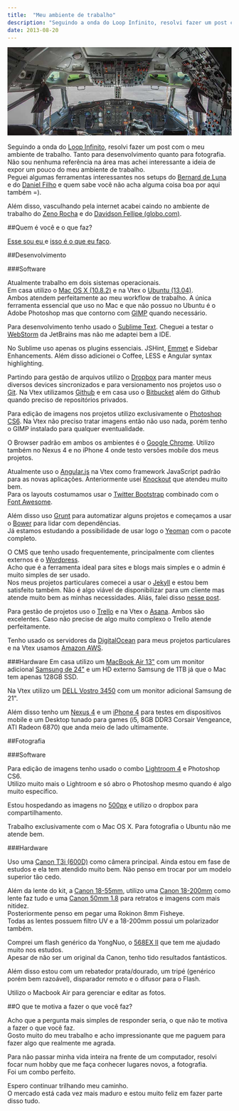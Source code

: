 ```yaml
---
title:  "Meu ambiente de trabalho"
description: "Seguindo a onda do Loop Infinito, resolvi fazer um post com o meu ambiente de trabalho. Tanto para desenvolvimento quanto para fotografia."
date: 2013-08-20
---
```


![Workstation](/images/workstation.jpg)

Seguindo a onda do [Loop Infinito](http://setup.loopinfinito.com.br/), resolvi fazer um post com o meu ambiente de trabalho. Tanto para desenvolvimento quanto para fotografia.<br />
Não sou nenhuma referência na área mas achei interessante a ideia de expor um pouco do meu ambiente de trabalho. <br />
Peguei algumas ferramentas interessantes nos setups do [Bernard de Luna](http://setup.loopinfinito.com.br/bernard-de-luna/) e do [Daniel Filho](http://setup.loopinfinito.com.br/daniel-filho/) e quem sabe você não acha alguma coisa boa por aqui também =).

<!--more-->

Além disso, vasculhando pela internet acabei caindo no ambiente de trabalho do [Zeno Rocha](http://zenorocha.com/meu-ambiente-de-trabalho-em-7-itens/) e do [Davidson Fellipe (globo.com)](http://fellipe.com/blog/meu-ambiente-de-trabalho-em-7-itens/).

##Quem é você e o que faz?

[Esse sou eu ](/about) e [isso é o que eu faço](http://www.linkedin.com/in/leandrooriente).

##Desenvolvimento

###Software

Atualmente trabalho em dois sistemas operacionais.<br /> Em casa utilizo o [Mac OS X (10.8.2)](http://www.apple.com/br/osx/) e na Vtex o [Ubuntu (13.04)](http://www.ubuntu.com/desktop).<br /> Ambos atendem perfeitamente ao meu workflow de trabalho. A única ferramenta essencial que uso no Mac e que não possuo no Ubuntu é o Adobe Photoshop mas que contorno com [GIMP](http://www.gimp.org/) quando necessário.

Para desenvolvimento tenho usado o [Sublime Text](http://www.sublimetext.com/). Cheguei a testar o [WebStorm](http://www.jetbrains.com/webstorm/) da JetBrains mas não me adaptei bem a IDE.<br />

No Sublime uso apenas os plugins essenciais.
JSHint, [Emmet](http://docs.emmet.io/) e Sidebar Enhancements. Além disso adicionei o Coffee, LESS e Angular syntax highlighting.

Partindo para gestão de arquivos utilizo o [Dropbox](http://www.dropbox.com) para manter meus diversos devices sincronizados e para versionamento nos projetos uso o [Git](http://git-scm.com/). Na Vtex utilizamos [Github](http://github.com) e em casa uso o [Bitbucket](http://bitbucket.org) além do Github quando preciso de repositórios privados.

Para edição de imagens nos projetos utilizo exclusivamente o [Photoshop CS6](http://www.adobe.com/br/products/photoshop.html). Na Vtex não preciso tratar imagens então não uso nada, porém tenho o GIMP instalado para qualquer eventualidade.

O Browser padrão em ambos os ambientes é o [Google Chrome](https://www.google.com/intl/pt-BR/chrome/browser/). Utilizo também no Nexus 4 e no iPhone 4 onde testo versões mobile dos meus projetos.

Atualmente uso o [Angular.js](http://angularjs.org) na Vtex como framework JavaScript padrão para as novas aplicações. Anteriormente usei [Knockout](http://knockoutjs.com) que atendeu muito bem. <br />
Para os layouts costumamos usar o [Twitter Bootstrap](http://twitter.github.com/bootstrap/) combinado com o [Font Awesome](http://fortawesome.github.io/Font-Awesome/).

Além disso uso [Grunt](http://gruntjs.com) para automatizar alguns projetos e começamos a usar o [Bower](https://github.com/bower/bower) para lidar com dependências. <br />
Já estamos estudando a possibilidade de usar logo o [Yeoman](http://yeoman.io) com o pacote completo.

O CMS que tenho usado frequentemente, principalmente com clientes externos é o [Wordpress](http://wordpress.org).<br />
Acho que é a ferramenta ideal para sites e blogs mais simples e o admin é muito simples de ser usado.<br />
Nos meus projetos particulares comecei a usar o [Jekyll](http://jekyllrb.com) e estou bem satisfeito também. Não é algo viável de disponibilizar para um cliente mas atende muito bem as minhas necessidades. Aliás, falei disso [nesse post](http://leandrooriente.com/novo-portfolio/).

Para gestão de projetos uso o [Trello](http://trello.com) e na Vtex o [Asana](https://app.asana.com). Ambos são excelentes. Caso não precise de algo muito complexo o Trello atende perfeitamente.

Tenho usado os servidores da [DigitalOcean](http://digitalocean.com) para meus projetos particulares e na Vtex usamos [Amazon AWS](http://aws.amazon.com/).

###Hardware
Em casa utilizo um [MacBook Air 13"](http://www.apple.com/br/macbook-air/) com um monitor adicional [Samsung de 24"](http://www.samsung.com/br/support/model/LS24EMSKUMZD) e um HD externo Samsung de 1TB já que o Mac tem apenas 128GB SSD.

Na Vtex utilizo um [DELL Vostro 3450](http://www.dell.com/br/empresa/p/vostro-3450/pd) com um monitor adicional Samsung de 21".

Além disso tenho um [Nexus 4](http://www.google.com/nexus/4/) e um [iPhone 4](http://www.apple.com/br/iphone/compare-iphones/) para testes em dispositivos mobile e um Desktop tunado para games (i5, 8GB DDR3 Corsair Vengeance, ATI Radeon 6870) que anda meio de lado ultimamente.

##Fotografia

###Software

Para edição de imagens tenho usado o combo [Lightroom 4](http://www.adobe.com/br/products/photoshop-lightroom.html) e Photoshop CS6. <br />
Utilizo muito mais o Lightroom e só abro o Photoshop mesmo quando é algo muito específico.

Estou hospedando as imagens no [500px](http://500px.com/leandrooriente) e utilizo o dropbox para compartilhamento.

Trabalho exclusivamente com o Mac OS X. Para fotografia o Ubuntu não me atende bem.

###Hardware

Uso uma [Canon T3i (600D)](http://www.usa.canon.com/cusa/consumer/products/cameras/slr_cameras/eos_rebel_t3i_18_55mm_is_ii_kit) como câmera principal. Ainda estou em fase de estudos e ela tem atendido muito bem. Não penso em trocar por um modelo superior tão cedo.

Além da lente do kit, a [Canon 18-55mm](http://www.canon.pt/For_Home/Product_Finder/Cameras/EF_Lenses/EF-S/EF-S_18-55mm_f3.5-5.6_IS_II/), utilizo uma [Canon 18-200mm](http://www.usa.canon.com/cusa/consumer/products/cameras/ef_lens_lineup/ef_s_18_200mm_f_3_5_5_6_is) como lente faz tudo e uma [Canon 50mm 1.8](http://www.usa.canon.com/cusa/consumer/products/cameras/ef_lens_lineup/ef_50mm_f_1_8_ii) para retratos e imagens com mais nitidez. <br />
Posteriormente penso em pegar uma Rokinon 8mm Fisheye. <br />
Todas as lentes possuem filtro UV e a 18-200mm possui um polarizador também.

Comprei um flash genérico da YongNuo, o [568EX II](http://www.hkyongnuo.com/e-detail.php?ID=323) que tem me ajudado muito nos estudos.<br />
Apesar de não ser um original da Canon, tenho tido resultados fantásticos.

Além disso estou com um rebatedor prata/dourado, um tripé (genérico porém bem razoável), disparador remoto e o difusor para o Flash.

Utilizo o Macbook Air para gerenciar e editar as fotos.

##O que te motiva a fazer o que você faz?

Acho que a pergunta mais simples de responder seria, o que não te motiva a fazer o que você faz. <br />
Gosto muito do meu trabalho e acho impressionante que me paguem para fazer algo que realmente me agrada.

Para não passar minha vida inteira na frente de um computador, resolvi focar num hobby que me faça conhecer lugares novos, a fotografia. <br />
Foi um combo perfeito.

Espero continuar trilhando meu caminho.<br />
O mercado está cada vez mais maduro e estou muito feliz em fazer parte disso tudo.
